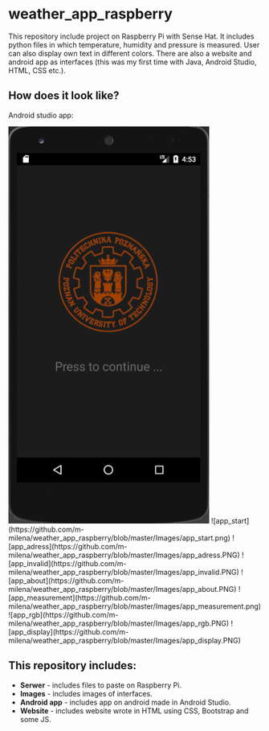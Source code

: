 # weather_app_raspberry
This repository include project on Raspberry Pi with Sense Hat. It includes python files in which temperature, humidity and pressure is measured. User can also display own text in different colors.
There are also a website and android app as interfaces (this was my first time with Java, Android Studio, HTML, CSS etc.).

## How does it look like?
Android studio app:

<img src="https://github.com/m-milena/weather_app_raspberry/blob/master/Images/app_start.png" width="400" height="790">
![app_start](https://github.com/m-milena/weather_app_raspberry/blob/master/Images/app_start.png)
![app_adress](https://github.com/m-milena/weather_app_raspberry/blob/master/Images/app_adress.PNG) 
![app_invalid](https://github.com/m-milena/weather_app_raspberry/blob/master/Images/app_invalid.PNG)
![app_about](https://github.com/m-milena/weather_app_raspberry/blob/master/Images/app_about.PNG)
![app_measurement](https://github.com/m-milena/weather_app_raspberry/blob/master/Images/app_measurement.png)
![app_rgb](https://github.com/m-milena/weather_app_raspberry/blob/master/Images/app_rgb.PNG)
![app_display](https://github.com/m-milena/weather_app_raspberry/blob/master/Images/app_display.PNG)

## This repository includes:
- **Serwer** - includes files to paste on Raspberry Pi.
- **Images** - includes images of interfaces.
- **Android app** - includes app on android made in Android Studio.
- **Website** - includes website wrote in HTML using CSS, Bootstrap and some JS.


